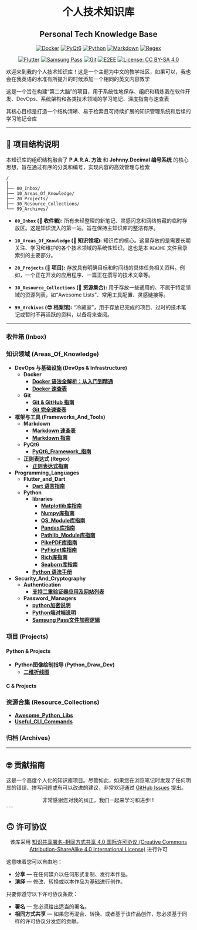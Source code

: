 <div align = "center">
    <h1>个人技术知识库 </h1>
    <h2> Personal Tech Knowledge Base </h2>
</div>

<div align = "center">

[![Docker](https://img.shields.io/badge/Docker-2496ED?style=for-the-badge&logo=docker&logoColor=white)](https://www.docker.com/)
[![PyQt6](https://img.shields.io/badge/PyQt6-45b848?style=for-the-badge&logo=python&logoColor=white)](https://riverbankcomputing.com/software/pyqt/intro)
[![Python](https://img.shields.io/badge/Python-3776AB?style=for-the-badge&logo=python&logoColor=white)](https://www.python.org)
[![Markdown](https://img.shields.io/badge/Markdown-000000?style=for-the-badge&logo=markdown&logoColor=white)](https://www.markdownguide.org/)
[![Regex](https://img.shields.io/badge/Regex-E74C3C?style=for-the-badge)](https://en.wikipedia.org/wiki/Regular_expression)

[![Flutter](https://img.shields.io/badge/Flutter-02569B?style=for-the-badge&logo=flutter&logoColor=white)](https://flutter.dev)
[![Samsung Pass](https://img.shields.io/badge/Samsung%20Pass-1428A0?style=for-the-badge&logo=samsung&logoColor=white)](https://www.samsung.com/global/galaxy/apps/samsung-pass/)
[![Git](https://img.shields.io/badge/Git-F05032?style=for-the-badge&logo=git&logoColor=white)](https://git-scm.com/)
[![E2EE](https://img.shields.io/badge/E2EE-2ECC71?style=for-the-badge)](https://zh.wikipedia.org/wiki/%E7%AB%AF%E5%88%B0%E7%AB%AF%E5%8A%A0%E5%AF%86)
[![License: CC BY-SA 4.0](https://img.shields.io/badge/License-CC%20BY--SA%204.0-lightgrey?style=for-the-badge)](https://creativecommons.org/licenses/by-sa/4.0/)
</div>

欢迎来到我的个人技术知识库！这是一个主题为中文的教学社区，如果可以，我也会在我英语的水准有所提升的时候添加一个相同的英文内容教学

这是一个旨在构建“第二大脑”的项目，用于系统性地保存、组织和精炼我在软件开发、DevOps、系统架构和各类技术领域的学习笔记、深度指南与速查表

其核心目标是打造一个结构清晰、易于检索且可持续扩展的知识管理系统和后续的学习笔记仓库

---

## 🥳 项目结构说明

本知识库的组织结构融合了 **P.A.R.A. 方法** 和 **Johnny.Decimal 编号系统** 的核心思想，旨在通过有序的分类和编号，实现内容的高效管理与检索

```
/
│
├── 00_Inbox/
├── 10_Areas_Of_Knowledge/
├── 20_Projects/
├── 30_Resource_Collections/
└── 99_Archives/
```

*   **`00_Inbox` (🤯 收件箱):**
    所有未经整理的新笔记、灵感闪念和网络剪藏的临时存放区。这是知识流入的第一站，旨在保持主知识库的整洁有序。

*   **`10_Areas_Of_Knowledge` (🧐 知识领域):**
    知识库的核心。这里存放的是需要长期关注、学习和维护的各个技术领域的系统性知识。这也是本 `README` 文件目录索引的主要部分。

*   **`20_Projects` (🤠 项目):**
    存放具有明确目标和时间线的具体任务相关资料。例如，一个正在开发的应用程序、一篇正在撰写的技术文章等。

*   **`30_Resource_Collections` (🥸 资源集合):**
    用于存放一些通用的、不属于特定领域的资源列表，如“Awesome Lists”、常用工具配置、灵感链接等。

*   **`99_Archives` (😎 档案馆):**
    “冷藏室”，用于存放已完成的项目、过时的技术笔记或暂时不再活跃的资料，以备将来查阅。

---

### 收件箱 (Inbox)

### 知识领域 (Areas_Of_Knowledge)


*   **DevOps 与基础设施 (DevOps & Infrastructure)**
    *   **Docker**
        *   [**Docker 语法全解析：从入门到精通**](./Areas_Of_Knowledge/DevOps_And_Infrastructure/Docker/Docker_Complete_Guide.md)
        *   [**Docker 速查表**](./Areas_Of_Knowledge/DevOps_And_Infrastructure/Docker/Docker_Cheatsheet.md)
    *   **Git**
        *   [**Git & GitHub 指南**](./Areas_Of_Knowledge/DevOps_And_Infrastructure/Git/Git_Cheatsheet.md)
        *   [**Git 完全速查表**](./Areas_Of_Knowledge/DevOps_And_Infrastructure/Git/Git_Cheatsheet.md)
*   **框架与工具 (Frameworks_And_Tools)**
    *   **Markdown**
        *   [**Markdown 速查表**](./Areas_Of_Knowledge/Frameworks_And_Tools/Markdown/Markdown_Cheatsheet.md)
        *   [**Markdown 指南**](./Areas_Of_Knowledge/Frameworks_And_Tools/Markdown/Markdown_Complete_Guide.md)
    *   **PyQt6**
        *   [**PyQt6_Framework_指南**](./Areas_Of_Knowledge/Frameworks_And_Tools/PyQt6/PyQt6_Framework_Guide.md)
    *   **正则表达式 (Regex)**
        *   [**正则表达式指南**](./Areas_Of_Knowledge/Frameworks_And_Tools/Regex/Regular_Expressions_Handbook.md)
*   **Programming_Languages**
    *   **Flutter_and_Dart**
        *   [**Dart 语言指南**](./Areas_Of_Knowledge/Programming_Languages/Flutter_and_Dart/Flutter_and_Python_Guide.md)
    *   **Python**
        *   **libraries**
            *   [**Matplotlib库指南**](./Areas_Of_Knowledge/Programming_Languages/Python/libraries/Matplotlib_Guide.md)
            *   [**Numpy库指南**](./Areas_Of_Knowledge/Programming_Languages/Python/libraries/NumPy_Guide.md)
            *   [**OS_Module库指南**](./Areas_Of_Knowledge/Programming_Languages/Python/libraries/OS_Module_Guide.md)
            *   [**Pandas库指南**](./Areas_Of_Knowledge/Programming_Languages/Python/libraries/Pandas_Guide.md)
            *   [**Pathlib_Module库指南**](./Areas_Of_Knowledge/Programming_Languages/Python/libraries/Pathlib_Module_Guide.md)
            *   [**PikePDF库指南**](./Areas_Of_Knowledge/Programming_Languages/Python/libraries/PikePDF_Guide.md)
            *   [**PyFiglet库指南**](./Areas_Of_Knowledge/Programming_Languages/Python/libraries/PyFiglet_Guide.md)
            *   [**Rich库指南**](./Areas_Of_Knowledge/Programming_Languages/Python/libraries/Rich_Library_Guide.md)
            *   [**Seaborn库指南**](./Areas_Of_Knowledge/Programming_Languages/Python/libraries/Seaborn_Guide.md)
        *   [**Python 语法手册**](./Areas_Of_Knowledge/Programming_Languages/Python/Python_Syntax_Handbook.md)
*   **Security_And_Cryptography**
    *   **Authentication**
        *   [**支持二重验证器应用及网站列表**](./Areas_Of_Knowledge/Security_And_Cryptography/Authentication/TOTP_Supported_Services_List.md)
    *   **Password_Managers**
        *   [**python加密说明**](./Areas_Of_Knowledge/Security_And_Cryptography/Password_Managers/Python_E2EE_Password_Manager_Guide.md)
        *   [**Python端对端说明**](./Areas_Of_Knowledge/Security_And_Cryptography/Password_Managers/Python_ETE_Encrpted_Password_Manager.md)
        *   [**Samsung Pass文件加密逻辑**](./Areas_Of_Knowledge/Security_And_Cryptography/Password_Managers/Samsung_Pass_File_Format_Analysis.md)

### 项目 (Projects)

#### Python & Projects

<!-- *   **密码管理应用项目 (Password_Manager_App_Dev)**
        *   **Oracipher Project**
        *   **Oracore Project**
        *   **Orakit Project** -->
*   **Python图像绘制指导 (Python_Draw_Dev)**
    *   [**二维折线图**](./Projects/Python_Draw_Dev/2D_line_chart.md)

#### C & Projects

### 资源合集 (Resource_Collections)
*   [**Awesome_Python_Libs**](./Resource_Collections/Awesome_Python_Libs.md)
*   [**Useful_CLI_Commands**](./Resource_Collections/Useful_CLI_Commands.md)

### 归档 (Archives)

---

## 🤓 贡献指南

这是一个高度个人化的知识库项目。尽管如此，如果您在浏览笔记时发现了任何明显的错误、拼写问题或有可以改进的建议，非常欢迎通过 [GitHub Issues](https://github.com/EldricArlo/Forge/issues) 提出。

<div align = "center">
非常感谢您对我的纠正，我们一起来学习和进步!!!
</div>
---

## 🙃 许可协议

<div align = "center">

该库采用
[知识共享署名-相同方式共享 4.0 国际许可协议 (Creative Commons Attribution-ShareAlike 4.0 International License)](https://creativecommons.org/licenses/by-sa/4.0/)
进行许可
</div>

这意味着您可以自由地：
*   **分享** — 在任何媒介以任何形式复制、发行本作品。
*   **演绎** — 修改、转换或以本作品为基础进行创作。

只要你遵守以下许可协议条款：
*   **署名** — 您必须给出适当的署名。
*   **相同方式共享** — 如果您再混合、转换、或者基于该作品创作，您必须基于同样的许可协议分发您的贡献。
